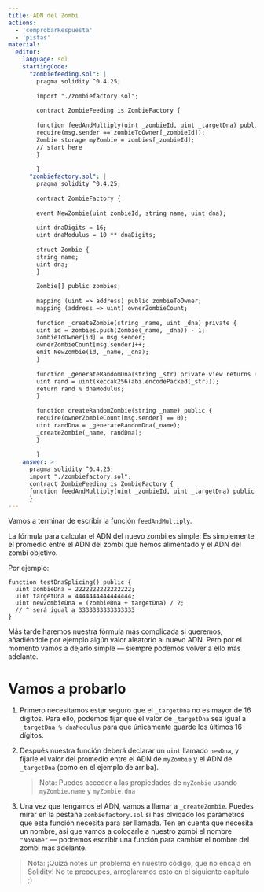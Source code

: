 ```yaml
---
title: ADN del Zombi
actions:
  - 'comprobarRespuesta'
  - 'pistas'
material:
  editor:
    language: sol
    startingCode:
      "zombiefeeding.sol": |
        pragma solidity ^0.4.25;
        
        import "./zombiefactory.sol";
        
        contract ZombieFeeding is ZombieFactory {
        
        function feedAndMultiply(uint _zombieId, uint _targetDna) public {
        require(msg.sender == zombieToOwner[_zombieId]);
        Zombie storage myZombie = zombies[_zombieId];
        // start here
        }
        
        }
      "zombiefactory.sol": |
        pragma solidity ^0.4.25;
        
        contract ZombieFactory {
        
        event NewZombie(uint zombieId, string name, uint dna);
        
        uint dnaDigits = 16;
        uint dnaModulus = 10 ** dnaDigits;
        
        struct Zombie {
        string name;
        uint dna;
        }
        
        Zombie[] public zombies;
        
        mapping (uint => address) public zombieToOwner;
        mapping (address => uint) ownerZombieCount;
        
        function _createZombie(string _name, uint _dna) private {
        uint id = zombies.push(Zombie(_name, _dna)) - 1;
        zombieToOwner[id] = msg.sender;
        ownerZombieCount[msg.sender]++;
        emit NewZombie(id, _name, _dna);
        }
        
        function _generateRandomDna(string _str) private view returns (uint) {
        uint rand = uint(keccak256(abi.encodePacked(_str)));
        return rand % dnaModulus;
        }
        
        function createRandomZombie(string _name) public {
        require(ownerZombieCount[msg.sender] == 0);
        uint randDna = _generateRandomDna(_name);
        _createZombie(_name, randDna);
        }
        
        }
    answer: >
      pragma solidity ^0.4.25;
      import "./zombiefactory.sol";
      contract ZombieFeeding is ZombieFactory {
      function feedAndMultiply(uint _zombieId, uint _targetDna) public { require(msg.sender == zombieToOwner[_zombieId]); Zombie storage myZombie = zombies[_zombieId]; _targetDna = _targetDna % dnaModulus; uint newDna = (myZombie.dna + _targetDna) / 2; _createZombie("NoName", newDna); }
      }
---
```

Vamos a terminar de escribir la función `feedAndMultiply`.

La fórmula para calcular el ADN del nuevo zombi es simple: Es simplemente el promedio entre el ADN del zombi que hemos alimentado y el ADN del zombi objetivo.

Por ejemplo:

    function testDnaSplicing() public {
      uint zombieDna = 2222222222222222;
      uint targetDna = 4444444444444444;
      uint newZombieDna = (zombieDna + targetDna) / 2;
      // ^ será igual a 3333333333333333
    }
    

Más tarde haremos nuestra fórmula más complicada si queremos, añadiéndole por ejemplo algún valor aleatorio al nuevo ADN. Pero por el momento vamos a dejarlo simple — siempre podemos volver a ello más adelante.

# Vamos a probarlo

1. Primero necesitamos estar seguro que el `_targetDna` no es mayor de 16 dígitos. Para ello, podemos fijar que el valor de `_targetDna` sea igual a `_targetDna % dnaModulus` para que únicamente guarde los últimos 16 dígitos.

2. Después nuestra función deberá declarar un `uint` llamado `newDna`, y fijarle el valor del promedio entre el ADN de `myZombie` y el ADN de `_targetDna` (como en el ejemplo de arriba).
    
    > Nota: Puedes acceder a las propiedades de `myZombie` usando `myZombie.name` y `myZombie.dna`

3. Una vez que tengamos el ADN, vamos a llamar a `_createZombie`. Puedes mirar en la pestaña `zombiefactory.sol` si has olvidado los parámetros que esta función necesita para ser llamada. Ten en cuenta que necesita un nombre, así que vamos a colocarle a nuestro zombi el nombre `"NoName"` — podremos escribir una función para cambiar el nombre del zombi más adelante.

> Nota: ¡Quizá notes un problema en nuestro código, que no encaja en Solidity! No te preocupes, arreglaremos esto en el siguiente capítulo ;)